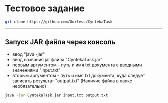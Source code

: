 # Тестовое задание 

```bash
git clone https://github.com/Goxless/CyntekaTask
```

---

## Запуск  JAR файла через консоль

* ввод "java -jar"
* ввод названия jar файла "CyntekaTask.jar"
* первым аргументом - путь и имя txt документа с вводными значениями "input.txt"
* вторым аргументом - путь и имя txt документа, куда следует записать результат "output.txt" (Наличие файла в папке необязательно)

```bash
java -jar CyntekaTask.jar input.txt output.txt
```
